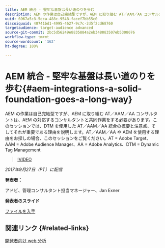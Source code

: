 ```yaml
---
title: AEM 統合 - 堅牢な基盤は長い道のりを歩む
description: AEM の作業は自己完結型ですが、AEM に取り組む AT／AAM／AA コンサルタントは、AEM の対応するコンサルタントと共同作業をする必要があります。このセッションでは、DTM を使用した AT／AAM／AA 統合の概要と注意点、そしてそれが重要である理由を説明します。
uuid: 6967a5c8-5eca-488c-9548-facef7bb55c0
discoiquuid: 40741bd1-4995-4627-9c7c-2d5f2cd68760
targetaudience: target-audience advanced
source-git-commit: 2bc5d56249e8835884a2eb348083507eb5308076
workflow-type: tm+mt
source-wordcount: '162'
ht-degree: 100%

---
```



# AEM 統合 - 堅牢な基盤は長い道のりを歩む{#aem-integrations-a-solid-foundation-goes-a-long-way}

AEM の作業は自己完結型ですが、AEM に取り組む AT／AAM／AA コンサルタントは、AEM の対応するコンサルタントと共同作業をする必要があります。このセッションでは、DTM を使用した AT／AAM／AA 統合の概要と注意点、そしてそれが重要である理由を説明します。AT／AAM／AA や AEM を使用する理由をお探しの場合、このセッションをご覧ください。AT = Adobe Target、AAM = Adobe Audience Manager、AA = Adobe Analytics、DTM = Dynamic Tag Management

>[!VIDEO](https://video.tv.adobe.com/v/19833/?quality=9)

*2017年9月27日（PT）に配信*

**発表者：**

アドビ、管理コンサルタント担当マネージャー、Jan Exner

**発表者のスライド**

[ファイルを入手](assets/170927-aem-gems-integrations.pdf)

## 関連リンク {#related-links}

[開発者向け web 分析](https://webanalyticsfordevelopers.com/)

<!--
[Get back to the Overview](https://helpx.adobe.com/experience-manager/kt/eseminars/gems/aem-index.html)
-->
